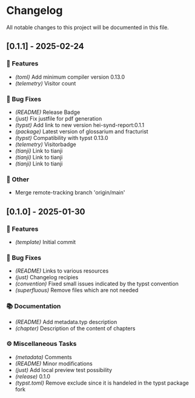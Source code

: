 # Changelog

All notable changes to this project will be documented in this file.

## [0.1.1] - 2025-02-24

### 🚀 Features

- *(toml)* Add minimum compiler version 0.13.0
- *(telemetry)* Visitor count

### 🐛 Bug Fixes

- *(README)* Release Badge
- *(just)* Fix justfile for pdf generation
- *(typst)* Add link to new version hei-synd-report:0.1.1
- *(package)* Latest version of glossarium and fracturist
- *(typst)* Compatibility with typst 0.13.0
- *(telemetry)* Visitorbadge
- *(tianji)* Link to tianji
- *(tianji)* Link to tianji
- *(tianji)* Link to tianji

### 💼 Other

- Merge remote-tracking branch 'origin/main'

## [0.1.0] - 2025-01-30

### 🚀 Features

- *(template)* Initial commit

### 🐛 Bug Fixes

- *(README)* Links to various resources
- *(just)* Changelog recipies
- *(convention)* Fixed small issues indicated by the typst convention
- *(superfluous)* Remove files which are not needed

### 📚 Documentation

- *(README)* Add metadata.typ description
- *(chapter)* Description of the content of chapters

### ⚙️ Miscellaneous Tasks

- *(metadata)* Comments
- *(README)* Minor modifications
- *(just)* Add local preview test possibility
- *(release)* 0.1.0
- *(typst.toml)* Remove exclude since it is handeled in the typst package fork

<!-- generated by git-cliff -->
